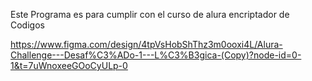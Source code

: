 Este Programa es para cumplir con el curso de alura encriptador de Codigos


https://www.figma.com/design/4tpVsHobShThz3m0ooxi4L/Alura-Challenge---Desaf%C3%ADo-1---L%C3%B3gica-(Copy)?node-id=0-1&t=7uWnoxeeGOoCyULp-0
